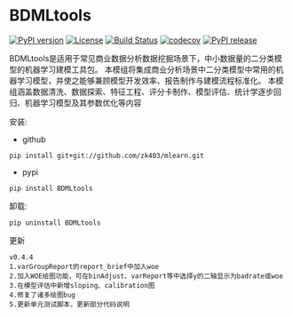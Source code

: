 # BDMLtools

[![PyPI version](https://img.shields.io/pypi/pyversions/BDMLtools.svg)](https://pypi.python.org/pypi/BDMLtools)
[![License](https://img.shields.io/github/license/zk403/mlearn)](https://github.com/zk403/mlearn/blob/main/LICENSE)
[![Build Status](https://github.com/zk403/mlearn/actions/workflows/python-test.yml/badge.svg)](https://github.com/zk403/mlearn/actions/workflows/python-test.yml)
[![codecov](https://codecov.io/gh/zk403/mlearn/main/graphs/badge.svg)](https://app.codecov.io/gh/zk403/mlearn)
[![PyPI release](https://img.shields.io/pypi/v/BDMLtools.svg)](https://pypi.python.org/pypi/BDMLtools)

BDMLtools是适用于常见商业数据分析数据挖掘场景下，中小数据量的二分类模型的机器学习建模工具包。
本模组将集成商业分析场景中二分类模型中常用的机器学习模型，并使之能够兼顾模型开发效率、报告制作与建模流程标准化。
本模组涵盖数据清洗、数据探索、特征工程、评分卡制作、模型评估、统计学逐步回归、机器学习模型及其参数优化等内容

安装: 

+ github

```
pip install git+git://github.com/zk403/mlearn.git
```

+ pypi

```
pip install BDMLtools
```

卸载: 

```
pip uninstall BDMLtools
```

更新
```
v0.4.4
1.varGroupReport的report_brief中加入woe
2.加入WOE绘图功能，可在binAdjust、varReport等中选择y的二轴显示为badrate或woe
3.在模型评估中新增sloping、calibration图
4.修复了诸多绘图bug
5.更新单元测试脚本，更新部分代码说明
```

